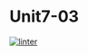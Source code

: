 # Unit7-03
[![linter](https://github.com/Rober-Smith/Unit7-03/workflows/linter/badge.svg)](https://github.com/marketplace/actions/super-linter)

